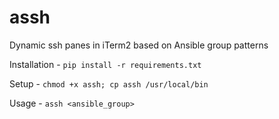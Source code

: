 # assh
Dynamic ssh panes in iTerm2 based on Ansible group patterns

Installation - `pip install -r requirements.txt`

Setup - `chmod +x assh; cp assh /usr/local/bin`

Usage - `assh <ansible_group>`

